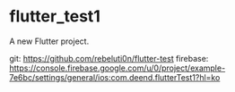 # flutter_test1

A new Flutter project.

git: https://github.com/rebeluti0n/flutter-test
firebase: https://console.firebase.google.com/u/0/project/example-7e6bc/settings/general/ios:com.deend.flutterTest1?hl=ko
